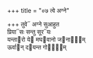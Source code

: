 +++
title = "०७ त्वे अग्ने"

+++
तुवे᳓ अग्ने सुआहुत  
प्रिया᳓सः सन्तु सूर᳓यः  
यन्ता᳓रो ये᳓ मघ᳓वानो ज᳓नाना᳐म्  
ऊर्वा᳓न् द᳓यन्त गो᳓ना᳐म्